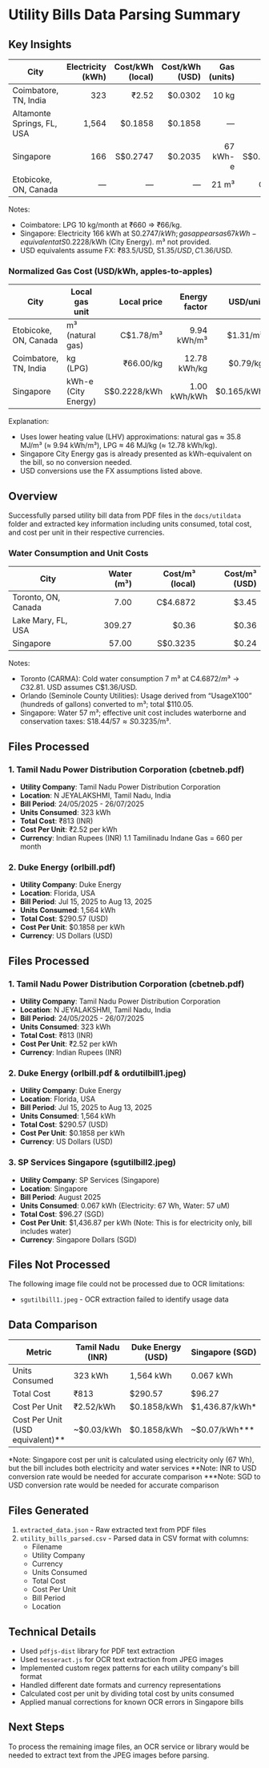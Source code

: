 # Utility Bills Data Parsing Summary

## Key Insights

| City | Electricity (kWh) | Cost/kWh (local) | Cost/kWh (USD) | Gas (units) | Cost/unit (local) | Cost/unit (USD) |
|---|---:|---:|---:|---:|---:|---:|
| Coimbatore, TN, India | 323 | ₹2.52 | $0.0302 | 10 kg | ₹66.00/kg | $0.79/kg |
| Altamonte Springs, FL, USA | 1,564 | $0.1858 | $0.1858 | — | — | — |
| Singapore | 166 | S$0.2747 | $0.2035 | 67 kWh-e | S$0.2228/kWh | $0.1650/kWh |
| Etobicoke, ON, Canada | — | — | — | 21 m³ | C$1.78/m³ | $1.31/m³ |

Notes:
- Coimbatore: LPG 10 kg/month at ₹660 ⇒ ₹66/kg.
- Singapore: Electricity 166 kWh at S$0.2747/kWh; gas appears as 67 kWh-equivalent at S$0.2228/kWh (City Energy). m³ not provided.
 - USD equivalents assume FX: ₹83.5/USD, S$1.35/USD, C$1.36/USD.

### Normalized Gas Cost (USD/kWh, apples-to-apples)

| City | Local gas unit | Local price | Energy factor | USD/unit | USD/kWh |
|---|---|---:|---:|---:|---:|
| Etobicoke, ON, Canada | m³ (natural gas) | C$1.78/m³ | 9.94 kWh/m³ | $1.31/m³ | $0.132/kWh |
| Coimbatore, TN, India | kg (LPG) | ₹66.00/kg | 12.78 kWh/kg | $0.79/kg | $0.062/kWh |
| Singapore | kWh-e (City Energy) | S$0.2228/kWh | 1.00 kWh/kWh | $0.165/kWh | $0.165/kWh |

Explanation:
- Uses lower heating value (LHV) approximations: natural gas ≈ 35.8 MJ/m³ (≈ 9.94 kWh/m³), LPG ≈ 46 MJ/kg (≈ 12.78 kWh/kg).
- Singapore City Energy gas is already presented as kWh-equivalent on the bill, so no conversion needed.
- USD conversions use the FX assumptions listed above.

## Overview
Successfully parsed utility bill data from PDF files in the `docs/utildata` folder and extracted key information including units consumed, total cost, and cost per unit in their respective currencies.

### Water Consumption and Unit Costs

| City | Water (m³) | Cost/m³ (local) | Cost/m³ (USD) |
|---|---:|---:|---:|
| Toronto, ON, Canada | 7.00 | C$4.6872 | $3.45 |
| Lake Mary, FL, USA | 309.27 | $0.36 | $0.36 |
| Singapore | 57.00 | S$0.3235 | $0.24 |

Notes:
- Toronto (CARMA): Cold water consumption 7 m³ at C$4.6872/m³ → C$32.81. USD assumes C$1.36/USD.
- Orlando (Seminole County Utilities): Usage derived from “UsageX100” (hundreds of gallons) converted to m³; total $110.05.
- Singapore: Water 57 m³; effective unit cost includes waterborne and conservation taxes: S$18.44 / 57 ≈ S$0.3235/m³.

## Files Processed

### 1. Tamil Nadu Power Distribution Corporation (cbetneb.pdf)
- **Utility Company**: Tamil Nadu Power Distribution Corporation
- **Location**: N JEYALAKSHMI, Tamil Nadu, India
- **Bill Period**: 24/05/2025 - 26/07/2025
- **Units Consumed**: 323 kWh
- **Total Cost**: ₹813 (INR)
- **Cost Per Unit**: ₹2.52 per kWh
- **Currency**: Indian Rupees (INR)
1.1 Tamilinadu Indane Gas = 660 per month


### 2. Duke Energy (orlbill.pdf)
- **Utility Company**: Duke Energy
- **Location**: Florida, USA
- **Bill Period**: Jul 15, 2025 to Aug 13, 2025
- **Units Consumed**: 1,564 kWh
- **Total Cost**: $290.57 (USD)
- **Cost Per Unit**: $0.1858 per kWh
- **Currency**: US Dollars (USD)

## Files Processed

### 1. Tamil Nadu Power Distribution Corporation (cbetneb.pdf)
- **Utility Company**: Tamil Nadu Power Distribution Corporation
- **Location**: N JEYALAKSHMI, Tamil Nadu, India
- **Bill Period**: 24/05/2025 - 26/07/2025
- **Units Consumed**: 323 kWh
- **Total Cost**: ₹813 (INR)
- **Cost Per Unit**: ₹2.52 per kWh
- **Currency**: Indian Rupees (INR)

### 2. Duke Energy (orlbill.pdf & ordutilbill1.jpeg)
- **Utility Company**: Duke Energy
- **Location**: Florida, USA
- **Bill Period**: Jul 15, 2025 to Aug 13, 2025
- **Units Consumed**: 1,564 kWh
- **Total Cost**: $290.57 (USD)
- **Cost Per Unit**: $0.1858 per kWh
- **Currency**: US Dollars (USD)

### 3. SP Services Singapore (sgutilbill2.jpeg)
- **Utility Company**: SP Services (Singapore)
- **Location**: Singapore
- **Bill Period**: August 2025
- **Units Consumed**: 0.067 kWh (Electricity: 67 Wh, Water: 57 uM)
- **Total Cost**: $96.27 (SGD)
- **Cost Per Unit**: $1,436.87 per kWh (Note: This is for electricity only, bill includes water)
- **Currency**: Singapore Dollars (SGD)

## Files Not Processed
The following image file could not be processed due to OCR limitations:
- `sgutilbill1.jpeg` - OCR extraction failed to identify usage data

## Data Comparison

| Metric | Tamil Nadu (INR) | Duke Energy (USD) | Singapore (SGD) |
|--------|------------------|-------------------|-----------------|
| Units Consumed | 323 kWh | 1,564 kWh | 0.067 kWh |
| Total Cost | ₹813 | $290.57 | $96.27 |
| Cost Per Unit | ₹2.52/kWh | $0.1858/kWh | $1,436.87/kWh* |
| Cost Per Unit (USD equivalent)** | ~$0.03/kWh | $0.1858/kWh | ~$0.07/kWh*** |

*Note: Singapore cost per unit is calculated using electricity only (67 Wh), but the bill includes both electricity and water services
**Note: INR to USD conversion rate would be needed for accurate comparison
***Note: SGD to USD conversion rate would be needed for accurate comparison

## Files Generated
1. `extracted_data.json` - Raw extracted text from PDF files
2. `utility_bills_parsed.csv` - Parsed data in CSV format with columns:
   - Filename
   - Utility Company
   - Currency
   - Units Consumed
   - Total Cost
   - Cost Per Unit
   - Bill Period
   - Location

## Technical Details
- Used `pdfjs-dist` library for PDF text extraction
- Used `tesseract.js` for OCR text extraction from JPEG images
- Implemented custom regex patterns for each utility company's bill format
- Handled different date formats and currency representations
- Calculated cost per unit by dividing total cost by units consumed
- Applied manual corrections for known OCR errors in Singapore bills

## Next Steps
To process the remaining image files, an OCR service or library would be needed to extract text from the JPEG images before parsing.
